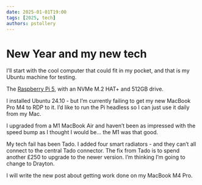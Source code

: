 ```yaml
---
date: 2025-01-01T19:00
tags: [2025, tech]
authors: pstollery
---
```

# New Year and my new tech

I’ll start with the cool computer that could fit in my pocket, and that is my Ubuntu machine for testing. 
<!-- truncate -->

The [Raspberry Pi 5](https://www.raspberrypi.com/products/raspberry-pi-5/), with an NVMe M.2 HAT+ and 512GB drive. 

I installed Ubuntu 24.10 - but I’m currently failing to get my new MacBook Pro M4 to RDP to it. I’d like to run the Pi headless so I can just use it daily from my Mac. 

I upgraded from a M1 MacBook Air and haven’t been as impressed with the speed bump as I thought I would be… the M1 was that good. 

My tech fail has been Tado. I added four smart radiators - and they can’t all connect to the central Tado connector. The fix from Tado is to spend another £250 to upgrade to the newer version. I’m thinking I’m going to change to Drayton. 

I will write the new post about getting work done on my MacBook M4 Pro. 